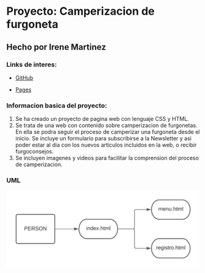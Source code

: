 # Proyecto: Camperizacion de furgoneta

## Hecho por Irene Martinez

### Links de interes:

- [GitHub](https://github.com/iremarmae/proyecto_objetos)

- [Pages](http://www.fragonetti.tk/)

### Informacion basica del proyecto:

1.  Se ha creado un proyecto de pagina web con lenguaje CSS y HTML.
2.  Se trata de una web con contenido sobre camperizacion de furgonetas. En ella se podra seguir el proceso de camperizar una furgoneta desde el inicio. Se incluye un formulario para subscribirse a la Newsletter y asi poder estar al dia con los nuevos articulos incluidos en la web, o recibir furgoconsejos.
3.  Se incluyen imagenes y videos para facilitar la comprension del proceso de camperizacion.

### UML

![UML](./doc/img//UML.jpeg)
